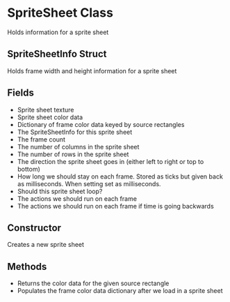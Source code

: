 # SpriteSheet Class
Holds information for a sprite sheet

## SpriteSheetInfo Struct
Holds frame width and height information for a sprite sheet

## Fields
- Sprite sheet texture
- Sprite sheet color data
- Dictionary of frame color data keyed by source rectangles
- The SpriteSheetInfo for this sprite sheet
- The frame count
- The number of columns in the sprite sheet
- The number of rows in the sprite sheet
- The direction the sprite sheet goes in (either left to right or top to bottom)
- How long we should stay on each frame. Stored as ticks but given back as milliseconds. When setting set as milliseconds.
- Should this sprite sheet loop?
- The actions we should run on each frame
- The actions we should run on each frame if time is going backwards

## Constructor
Creates a new sprite sheet

## Methods
- Returns the color data for the given source rectangle
- Populates the frame color data dictionary after we load in a sprite sheet
